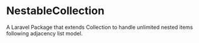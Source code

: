 # NestableCollection
A Laravel Package that extends Collection to handle unlimited nested items following adjacency list model.
